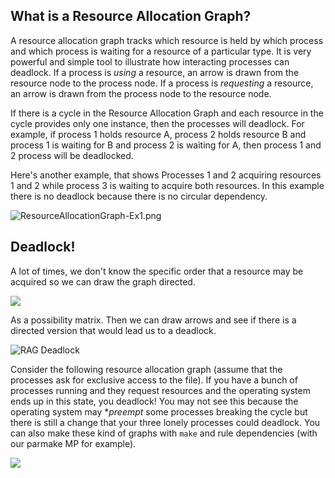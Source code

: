 ## What is a Resource Allocation Graph?
A resource allocation graph tracks which resource is held by which process and which process is waiting for a resource of a particular type. It is very powerful and simple tool to illustrate how interacting  processes can deadlock. If a process is _using_ a resource, an arrow is drawn from the resource node to the process node. If a process is _requesting_ a resource, an arrow is drawn from the process node to the resource node.


If there is a cycle in the Resource Allocation Graph and each resource in the cycle provides only one instance, then the processes will deadlock. For example, if process 1 holds resource A, process 2 holds resource B and process 1 is waiting for B and process 2 is waiting for A, then process 1 and 2 process will be deadlocked.

Here's another example, that shows Processes 1 and 2 acquiring resources 1 and 2 while process 3 is waiting to acquire both resources. In this example there is no deadlock because there is no circular dependency.

![ResourceAllocationGraph-Ex1.png](https://raw.githubusercontent.com/wiki/angrave/SystemProgramming/ResourceAllocationGraph-Ex1.png)


## Deadlock!

A lot of times, we don't know the specific order that a resource may be acquired so we can draw the graph directed.

![](http://i.imgur.com/V16FfnX.png)

As a possibility matrix. Then we can draw arrows and see if there is a directed version that would lead us to a deadlock.

![RAG Deadlock](http://i.imgur.com/6duq0PD.png)

Consider the following resource allocation graph (assume that the processes ask for exclusive access to the file). If you have a bunch of processes running and they request resources and the operating system ends up in this state, you deadlock! You may not see this because the operating system may **preempt* some processes breaking the cycle but there is still a change that your three lonely processes could deadlock. You can also make these kind of graphs with `make` and rule dependencies (with our parmake MP for example).

![](http://cs241.cs.illinois.edu/images/ColorfulDeadlock.svg)